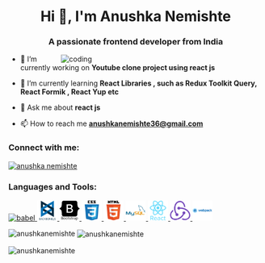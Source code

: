 <h1 align="center">Hi 👋, I'm Anushka Nemishte</h1>
<h3 align="center">A passionate frontend developer from India</h3>

<img align="right" alt="coding" width="400" src="![image](https://github.com/AnushkaNemishte/AnushkaNemishte/assets/134837297/597e653f-de6d-414e-b346-de0dfa1e5840)
">

- 🔭 I’m currently working on **Youtube clone project using react js**

- 🌱 I’m currently learning **React Libraries , such as Redux Toolkit Query, React Formik , React Yup etc**

- 💬 Ask me about **react js**

- 📫 How to reach me **anushkanemishte36@gmail.com**

<h3 align="left">Connect with me:</h3>
<p align="left">
<a href="https://linkedin.com/in/anushka nemishte" target="blank"><img align="center" src="https://raw.githubusercontent.com/rahuldkjain/github-profile-readme-generator/master/src/images/icons/Social/linked-in-alt.svg" alt="anushka nemishte" height="30" width="40" /></a>
</p>

<h3 align="left">Languages and Tools:</h3>
<p align="left"> <a href="https://babeljs.io/" target="_blank" rel="noreferrer"> <img src="https://www.vectorlogo.zone/logos/babeljs/babeljs-icon.svg" alt="babel" width="40" height="40"/> </a> <a href="https://backbonejs.org" target="_blank" rel="noreferrer"> <img src="https://raw.githubusercontent.com/devicons/devicon/master/icons/backbonejs/backbonejs-original-wordmark.svg" alt="backbonejs" width="40" height="40"/> </a> <a href="https://getbootstrap.com" target="_blank" rel="noreferrer"> <img src="https://raw.githubusercontent.com/devicons/devicon/master/icons/bootstrap/bootstrap-plain-wordmark.svg" alt="bootstrap" width="40" height="40"/> </a> <a href="https://www.w3schools.com/css/" target="_blank" rel="noreferrer"> <img src="https://raw.githubusercontent.com/devicons/devicon/master/icons/css3/css3-original-wordmark.svg" alt="css3" width="40" height="40"/> </a> <a href="https://www.w3.org/html/" target="_blank" rel="noreferrer"> <img src="https://raw.githubusercontent.com/devicons/devicon/master/icons/html5/html5-original-wordmark.svg" alt="html5" width="40" height="40"/> </a> <a href="https://www.mysql.com/" target="_blank" rel="noreferrer"> <img src="https://raw.githubusercontent.com/devicons/devicon/master/icons/mysql/mysql-original-wordmark.svg" alt="mysql" width="40" height="40"/> </a> <a href="https://reactjs.org/" target="_blank" rel="noreferrer"> <img src="https://raw.githubusercontent.com/devicons/devicon/master/icons/react/react-original-wordmark.svg" alt="react" width="40" height="40"/> </a> <a href="https://redux.js.org" target="_blank" rel="noreferrer"> <img src="https://raw.githubusercontent.com/devicons/devicon/master/icons/redux/redux-original.svg" alt="redux" width="40" height="40"/> </a> <a href="https://webpack.js.org" target="_blank" rel="noreferrer"> <img src="https://raw.githubusercontent.com/devicons/devicon/d00d0969292a6569d45b06d3f350f463a0107b0d/icons/webpack/webpack-original-wordmark.svg" alt="webpack" width="40" height="40"/> </a> </p>

<p><img align="left" src="https://github-readme-stats.vercel.app/api/top-langs?username=anushkanemishte&show_icons=true&locale=en&layout=compact" alt="anushkanemishte" /></p>

<p>&nbsp;<img align="center" src="https://github-readme-stats.vercel.app/api?username=anushkanemishte&show_icons=true&locale=en" alt="anushkanemishte" /></p>

<p><img align="center" src="https://github-readme-streak-stats.herokuapp.com/?user=anushkanemishte&" alt="anushkanemishte" /></p>
